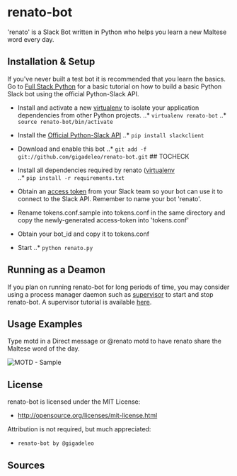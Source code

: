 renato-bot
=============
'renato' is a Slack Bot written in Python who helps you learn a new Maltese word every day.

Installation & Setup
-----------
If you've never built a test bot it is recommended that you learn the basics. Go to [Full Stack Python](https://www.fullstackpython.com/blog/build-first-slack-bot-python.html) for a basic tutorial on how to build a basic Python Slack bot using the official Python-Slack API.

* Install and activate a new [virtualenv](http://virtualenv.readthedocs.org/en/latest/) to isolate your application dependencies from other Python projects.
..*	`virtualenv renato-bot`
..*	`source renato-bot/bin/activate`

* Install the [Official Python-Slack API](https://github.com/slackapi/python-slackclient)
..*	`pip install slackclient`

* Download and enable this bot
..*	`git add -f git://github.com/gigadeleo/renato-bot.git` ## TOCHECK

* Install all dependencies required by renato ([virtualenv](http://virtualenv.readthedocs.org/en/latest/) 	
..* `pip install -r requirements.txt`

* Obtain an [access token](https://api.slack.com/bot-users) from your Slack team so your bot can use it to connect to the Slack API. Remember to name your bot 'renato'.

* Rename tokens.conf.sample into tokens.conf in the same directory and copy the newly-generated access-token into 'tokens.conf'

* Obtain your bot_id and copy it to tokens.conf

* Start
..*	`python renato.py`

Running as a Deamon
-----------
If you plan on running renato-bot for long periods of time, you may consider using a process manager
daemon such as [supervisor](http://supervisord.org/) to start and stop renato-bot. A supervisor tutorial is available
[here](https://www.digitalocean.com/community/tutorials/how-to-install-and-manage-supervisor-on-ubuntu-and-debian-vps).

Usage Examples
----------
Type motd in a Direct message or @renato motd to have renato share the Maltese word of the day.

![MOTD - Sample](http://i.imgur.com/5v9boTj.png)

License
-----------
renato-bot is licensed under the MIT License:
  - http://opensource.org/licenses/mit-license.html

Attribution is not required, but much appreciated:
  - `renato-bot by @gigadeleo`

Sources
-----------